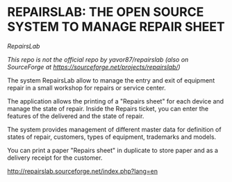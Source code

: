 # REPAIRSLAB: THE OPEN SOURCE SYSTEM TO MANAGE REPAIR SHEET

*RepairsLab*

*This repo is not the official repo by yavor87/repairslab (also on SourceForge at https://sourceforge.net/projects/repairslab/)*

The system RepairsLab allow to manage the entry and exit of equipment repair in a small workshop for repairs or service center.

The application allows the printing of a "Repairs sheet" for each device and manage the state of repair. Inside the Repairs ticket, you can enter the features of the delivered and the state of repair.

The system provides management of different master data for definition of states of repair, customers, types of equipment, trademarks and models.

You can print a paper "Repairs sheet" in duplicate to store paper and as a delivery receipt for the customer.
 
http://repairslab.sourceforge.net/index.php?lang=en
